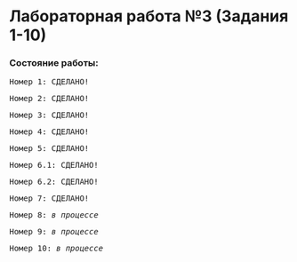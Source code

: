 # Лабораторная работа №3 (Задания 1-10)
### Состояние работы:<br/>
<pre>Номер 1: СДЕЛАНО!</pre>
<pre>Номер 2: СДЕЛАНО!</pre>
<pre>Номер 3: СДЕЛАНО!</pre>
<pre>Номер 4: СДЕЛАНО!</pre>
<pre>Номер 5: СДЕЛАНО!</pre>
<pre>Номер 6.1: СДЕЛАНО!</pre>
<pre>Номер 6.2: СДЕЛАНО!</pre>
<pre>Номер 7: СДЕЛАНО!</pre>
<pre>Номер 8: <i>в процессе</i></pre>
<pre>Номер 9: <i>в процессе</i></pre>
<pre>Номер 10: <i>в процессе</i></pre>
